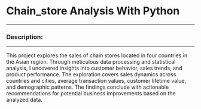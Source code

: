 # Chain_store Analysis With Python
___
### Description:
___
This project explores the sales of chain stores located in four countries in the Asian region. 
Through meticulous data processing and statistical analysis, I uncovered insights into customer 
behavior, sales trends, and product performance. The exploration covers sales dynamics across 
countries and cities, average transaction values, customer lifetime value, and demographic patterns. 
The findings conclude with actionable recommendations for potential business improvements based on 
the analyzed data. 
